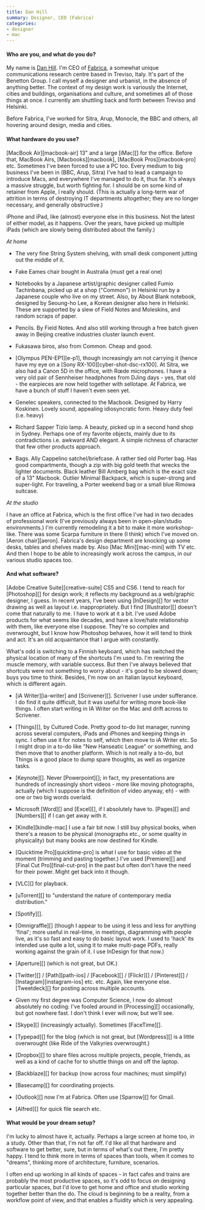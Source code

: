 ```yaml
---
title: Dan Hill
summary: Designer, CEO (Fabrica)
categories:
- designer
- mac
---
```


#### Who are you, and what do you do?

My name is [Dan Hill](http://www.cityofsound.com/ "Dan's website."). I'm CEO of [Fabrica](http://fabrica.it/ "The Fabrica website."), a somewhat unique communications research centre based in Treviso, Italy. It's part of the Benetton Group. I call myself a designer and urbanist, in the absence of anything better. The context of my design work is variously the Internet, cities and buildings, organisations and culture, and sometimes all of those things at once. I currently am shuttling back and forth between Treviso and Helsinki.

Before Fabrica, I've worked for Sitra, Arup, Monocle, the BBC and others, all hovering around design, media and cities.

#### What hardware do you use?

[MacBook Air][macbook-air] 13" and a large [iMac][] for the office. Before that, MacBook Airs, [Macbooks][macbook], [MacBook Pros][macbook-pro] etc. Sometimes I've been forced to use a PC too. Every medium to big business I've been in (BBC, Arup, Sitra) I've had to lead a campaign to introduce Macs, and everywhere I've managed to do it, thus far. It's always a massive struggle, but worth fighting for. I should be on some kind of retainer from Apple, I really should. (This is actually a long-term war of attrition in terms of destroying IT departments altogether; they are no longer necessary, and generally obstructive.)

iPhone and iPad, like (almost) everyone else in this business. Not the latest of either model, as it happens. Over the years, have picked up multiple iPads (which are slowly being distributed about the family.)

*At home*

- The very fine String System shelving, with small desk component jutting out the middle of it.

- Fake Eames chair bought in Australia (must get a real one)

- Notebooks by a Japanese artist/graphic designer called Fumio Tachinbana, picked up at a shop ("Common") in Helsinki run by a Japanese couple who live on my street. Also, by About Blank notebook, designed by Seoung-ho Lee, a Korean designer also here in Helsinki. These are supported by a slew of Field Notes and Moleskins, and random scraps of paper.

- Pencils. By Field Notes. And also still working through a free batch given away in Beijing creative industries cluster launch event.

- Fukasawa biros, also from Common. Cheap and good.

- [Olympus PEN-EP1][e-p1], though increasingly am not carrying it (hence have my eye on a [Sony RX-100][cyber-shot-dsc-rx100]. At Sitra, we also had a Canon 5D in the office, with Rœde microphones. I have a very old pair of Sennheiser headphones from DJing days - yes, that old - the earpieces are now held together with sellotape. At Fabrica, we have a bunch of stuff I haven't even seen yet.

- Genelec speakers, connected to the Macbook. Designed by Harry Koskinen. Lovely sound, appealing idiosyncratic form. Heavy duty feel (i.e. heavy)

- Richard Sapper Tizio lamp. A beauty, picked up in a second hand shop in Sydney. Perhaps one of my favorite objects, mainly due to its contradictions i.e. awkward AND elegant. A simple richness of character that few other products approach.

- Bags. Ally Cappelino satchel/briefcase. A rather tied old Porter bag. Has good compartments, though a zip with big gold teeth that wrecks the lighter documents. Black leather Bill Amberg bag which is the exact size of a 13" Macbook. Outlier Minimal Backpack, which is super-strong and super-light. For traveling, a Porter weekend bag or a small blue Rimowa suitcase.

*At the studio*

I have an office at Fabrica, which is the first office I've had in two decades of professional work (I've previously always been in open-plan/studio environments.) I'm currently remodeling it a bit to make it more workshop-like. There was some Scarpa furniture in there (I think) which I've moved on. [Aeron chair][aeron]. Fabrica's design department are knocking up some desks, tables and shelves made by. Also [Mac Mini][mac-mini] with TV etc. And then I hope to be able to increasingly work across the campus, in our various studio spaces too.

#### And what software?

[Adobe Creative Suite][creative-suite] CS5 and CS6. I tend to reach for [Photoshop][] for design work; it reflects my background as a web/graphic designer, I guess. In recent years, I've been using [InDesign][] for vector drawing as well as layout i.e. inappropriately. But I find [Illustrator][] doesn't come that naturally to me. I have to work at it a bit. I've used Adobe products for what seems like decades, and have a love/hate relationship with them, like everyone else I suppose. They're so complex and overwrought, but I know how Photoshop behaves, how it will tend to think and act. It's an old acquaintance that I argue with constantly.

What's odd is switching to a Finnish keyboard, which has switched the physical location of many of the shortcuts I'm used to. I'm rewiring the muscle memory, with variable success. But then I've always believed that shortcuts were not something to worry about - it's good to be slowed down; buys you time to think. Besides, I'm now on an Italian layout keyboard, which is different again.

- [iA Writer][ia-writer] and [Scrivener][]. Scrivener I use under sufferance. I do find it quite difficult, but it was useful for writing more book-like things. I often start writing in IA Writer on the Mac and drift across to Scrivener.

- [Things][], by Cultured Code. Pretty good to-do list manager, running across several computers, iPads and iPhones and keeping things in sync. I often use it for notes to self, which then move to iA Writer etc. So I might drop in a to-do like "New Hanseatic League" or something, and then move that to another platform. Which is not really a to-do, but Things is a good place to dump spare thoughts, as well as organize tasks.

- [Keynote][]. Never [Powerpoint][]; in fact, my presentations are hundreds of increasingly short videos - more like moving photographs, actually (which I suppose is the definition of video anyway, eh) - with one or two big words overlaid.

- Microsoft [Word][] and [Excel][], if I absolutely have to. [Pages][] and [Numbers][] if I can get away with it.

- [Kindle][kindle-mac] I use a fair bit now. I still buy physical books, when there's a reason to be physical (monographs etc., or some quality in physicality) but many books are now destined for Kindle.

- [Quicktime Pro][quicktime-pro] is what I use for basic video at the moment (trimming and pasting together.) I've used [Premiere][] and [Final Cut Pro][final-cut-pro] in the past but often don't have the need for their power. Might get back into it though.

- [VLC][] for playback.

- [uTorrent][] to "understand the nature of contemporary media distribution."

- [Spotify][].

- [Omnigraffle][] (though I appear to be using it less and less for anything 'final'; more useful in real-time, in meetings, diagramming with people live, as it's so fast and easy to do basic layout work. I used to 'hack' its intended use quite a lot, using it to make multi-page PDFs, really working against the grain of it. I use InDesign for that now.)

- [Aperture][] (which is not great, but OK.)

- [Twitter][] / [Path][path-ios] / [Facebook][] / [Flickr][] / [Pinterest][] / [Instagram][instagram-ios] etc. etc. Again, like everyone else. [Tweetdeck][] for posting across multiple accounts.

- Given my first degree was Computer Science, I now do almost absolutely no coding: I've fooled around in [Processing][] occasionally, but got nowhere fast. I don't think I ever will now, but we'll see.

- [Skype][] (increasingly actually). Sometimes [FaceTime][].

- [Typepad][] for the blog (which is not great, but [Wordpress][] is a little overwrought (like Ride of the Valkyries overwrought.)

- [Dropbox][] to share files across multiple projects, people, friends, as well as a kind of cache for to shuttle things on and off the laptop.

- [Backblaze][] for backup (now across four machines; must simplify)

- [Basecamp][] for coordinating projects.

- [Outlook][] now I'm at Fabrica. Often use [Sparrow][] for Gmail.

- [Alfred][] for quick file search etc.

#### What would be your dream setup?

I'm lucky to almost have it, actually. Perhaps a large screen at home too, in a study. Other than that, I'm not far off. I'd like all that hardware and software to get better, sure, but in terms of what's out there, I'm pretty happy. I tend to think more in terms of spaces than tools, when it comes to "dreams", thinking more of architecture, furniture, scenarios.

I often end up working in all kinds of spaces - in fact cafes and trains are probably the most productive spaces, so it's odd to focus on designing particular spaces, but I'd love to get home and office and studio working together better than the do. The cloud is beginning to be a reality, from a workflow point of view, and that enables a fluidity which is very appealing.
